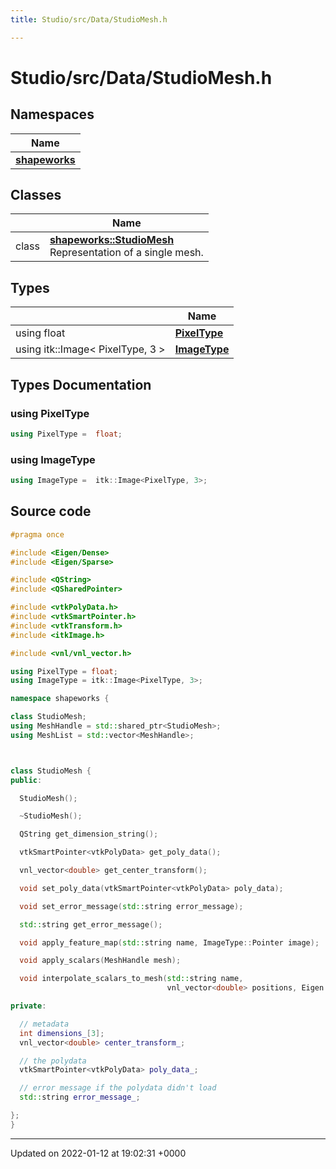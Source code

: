 ```yaml
---
title: Studio/src/Data/StudioMesh.h

---
```


# Studio/src/Data/StudioMesh.h



## Namespaces

| Name           |
| -------------- |
| **[shapeworks](../Namespaces/namespaceshapeworks.md)**  |

## Classes

|                | Name           |
| -------------- | -------------- |
| class | **[shapeworks::StudioMesh](../Classes/classshapeworks_1_1StudioMesh.md)** <br>Representation of a single mesh.  |

## Types

|                | Name           |
| -------------- | -------------- |
| using float | **[PixelType](../Files/StudioMesh_8h.md#using-pixeltype)**  |
| using itk::Image< PixelType, 3 > | **[ImageType](../Files/StudioMesh_8h.md#using-imagetype)**  |

## Types Documentation

### using PixelType

```cpp
using PixelType =  float;
```


### using ImageType

```cpp
using ImageType =  itk::Image<PixelType, 3>;
```





## Source code

```cpp
#pragma once

#include <Eigen/Dense>
#include <Eigen/Sparse>

#include <QString>
#include <QSharedPointer>

#include <vtkPolyData.h>
#include <vtkSmartPointer.h>
#include <vtkTransform.h>
#include <itkImage.h>

#include <vnl/vnl_vector.h>

using PixelType = float;
using ImageType = itk::Image<PixelType, 3>;

namespace shapeworks {

class StudioMesh;
using MeshHandle = std::shared_ptr<StudioMesh>;
using MeshList = std::vector<MeshHandle>;



class StudioMesh {
public:

  StudioMesh();

  ~StudioMesh();

  QString get_dimension_string();

  vtkSmartPointer<vtkPolyData> get_poly_data();

  vnl_vector<double> get_center_transform();

  void set_poly_data(vtkSmartPointer<vtkPolyData> poly_data);

  void set_error_message(std::string error_message);

  std::string get_error_message();

  void apply_feature_map(std::string name, ImageType::Pointer image);

  void apply_scalars(MeshHandle mesh);

  void interpolate_scalars_to_mesh(std::string name,
                                   vnl_vector<double> positions, Eigen::VectorXf scalar_values);

private:

  // metadata
  int dimensions_[3];
  vnl_vector<double> center_transform_;

  // the polydata
  vtkSmartPointer<vtkPolyData> poly_data_;

  // error message if the polydata didn't load
  std::string error_message_;

};
}
```


-------------------------------

Updated on 2022-01-12 at 19:02:31 +0000
